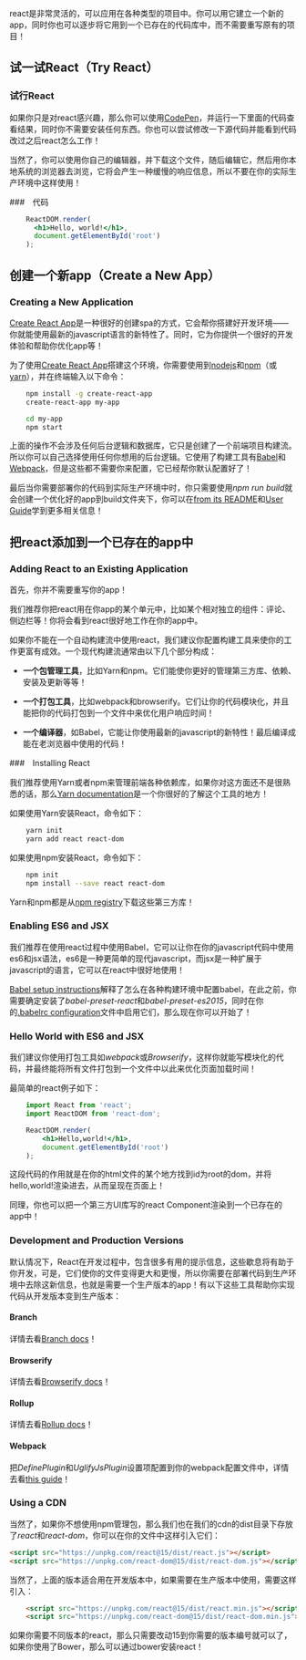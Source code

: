 react是非常灵活的，可以应用在各种类型的项目中。你可以用它建立一个新的app，同时你也可以逐步将它用到一个已存在的代码库中，而不需要重写原有的项目！

## 试一试React（Try React）

### 试行React

如果你只是对react感兴趣，那么你可以使用[CodePen](http://codepen.io/gaearon/pen/rrpgNB?editors=0010)，并运行一下里面的代码查看结果，同时你不需要安装任何东西。你也可以尝试修改一下源代码并能看到代码改过之后react怎么工作！

当然了，你可以使用你自己的编辑器，并下载这个文件，随后编辑它，然后用你本地系统的浏览器去浏览，它将会产生一种缓慢的响应信息，所以不要在你的实际生产环境中这样使用！

###　代码

``` jsx
	ReactDOM.render(
	  <h1>Hello, world!</h1>,
	  document.getElementById('root')
	);

```

## 创建一个新app（Create a New App）

### Creating a New Application

[Create React App](https://github.com/facebookincubator/create-react-app)是一种很好的创建spa的方式，它会帮你搭建好开发环境——你就能使用最新的javascript语言的新特性了。同时，它为你提供一个很好的开发体验和帮助你优化app等！ 

为了使用[Create React App](https://github.com/facebookincubator/create-react-app)搭建这个环境，你需要使用到[nodejs](https://nodejs.org/)和[npm](https://www.npmjs.com/)（或[yarn](https://yarnpkg.com/en/)），并在终端输入以下命令：

```bash
	npm install -g create-react-app
	create-react-app my-app

	cd my-app
	npm start

```

上面的操作不会涉及任何后台逻辑和数据库，它只是创建了一个前端项目构建流。所以你可以自己选择使用任何你想用的后台逻辑。它使用了构建工具有[Babel](https://babeljs.io/)和[Webpack](https://webpack.github.io/)，但是这些都不需要你来配置，它已经帮你默认配置好了！

最后当你需要部署你的代码到实际生产环境中时，你只需要使用*npm run build*就会创建一个优化好的app到build文件夹下，你可以在[from its README](https://github.com/facebookincubator/create-react-app#create-react-app-)和[User Guide](https://github.com/facebookincubator/create-react-app/blob/master/packages/react-scripts/template/README.md#table-of-contents)学到更多相关信息！


## 把react添加到一个已存在的app中

### Adding React to an Existing Application

首先，你并不需要重写你的app！

我们推荐你把react用在你app的某个单元中，比如某个相对独立的组件：评论、侧边栏等！你将会看到react很好地工作在你的app中。

如果你不能在一个自动构建流中使用react，我们建议你配置构建工具来使你的工作更富有成效。一个现代构建流通常由以下几个部分构成：

* **一个包管理工具**，比如Yarn和npm。它们能使你更好的管理第三方库、依赖、安装及更新等等！

* **一个打包工具**，比如webpack和browserify。它们让你的代码模块化，并且能把你的代码打包到一个文件中来优化用户响应时间！


* **一个编译器**，如Babel，它能让你使用最新的javascript的新特性！最后编译成能在老浏览器中使用的代码！


###　Installing React

我们推荐使用Yarn或者npm来管理前端各种依赖库，如果你对这方面还不是很熟悉的话，那么[Yarn documentation](https://yarnpkg.com/en/docs/getting-started)是一个你很好的了解这个工具的地方！

如果使用Yarn安装React，命令如下：

```bash
	yarn init
	yarn add react react-dom
```

如果使用npm安装React，命令如下：

```bash
	npm init
	npm install --save react react-dom
```

Yarn和npm都是从[npm registry](https://www.npmjs.com/)下载这些第三方库！

### Enabling ES6 and JSX

我们推荐在使用react过程中使用Babel，它可以让你在你的javascript代码中使用es6和jsx语法，es6是一种更简单的现代javascript，而jsx是一种扩展于javascript的语言，它可以在react中很好地使用！

[Babel setup instructions](https://babeljs.io/docs/setup/)解释了怎么在各种构建环境中配置babel，在此之前，你需要确定安装了*babel-preset-react*和*babel-preset-es2015*，同时在你的[.babelrc configuration](http://babeljs.io/docs/usage/babelrc/)文件中启用它们，那么现在你可以开始了！

### Hello World with ES6 and JSX

我们建议你使用打包工具如*webpack*或*Browserify*，这样你就能写模块化的代码，并最终能将所有文件打包到一个文件中以此来优化页面加载时间！

最简单的react例子如下：

```jsx
	import React from 'react';
	import ReactDOM from 'react-dom';

	ReactDOM.render(
		<h1>Hello,world!</h1>,
		document.getElementById('root')
	);

```

这段代码的作用就是在你的html文件的某个地方找到id为root的dom，并将hello,world!渲染进去，从而呈现在页面上！

同理，你也可以把一个第三方UI库写的react Component渲染到一个已存在的app中！

### Development and Production Versions

默认情况下，React在开发过程中，包含很多有用的提示信息，这些歇息将有助于你开发，可是，它们使你的文件变得更大和更慢，所以你需要在部署代码到生产环境中去除这新信息，也就是需要一个生产版本的app！有以下这些工具帮助你实现代码从开发版本变到生产版本：

#### Branch

详情去看[Branch docs](http://brunch.io/docs/commands)！

#### Browserify

详情去看[Browserify docs](https://github.com/substack/node-browserify#usage)！

#### Rollup

详情去看[Rollup docs](https://github.com/rollup/rollup)！

#### Webpack

把*DefinePlugin*和*UglifyJsPlugin*设置项配置到你的webpack配置文件中，详情去看[this guide](https://webpack.js.org/guides/production-build/)！

### Using a CDN

当然了，如果你不想使用npm管理包，那么我们也在我们的cdn的dist目录下存放了*react*和*react-dom*，你可以在你的文件中这样引入它们：

```html
<script src="https://unpkg.com/react@15/dist/react.js"></script>
<script src="https://unpkg.com/react-dom@15/dist/react-dom.js"></script>
```

当然了，上面的版本适合用在开发版本中，如果需要在生产版本中使用，需要这样引入：

```html
	<script src="https://unpkg.com/react@15/dist/react.min.js"></script>
	<script src="https://unpkg.com/react-dom@15/dist/react-dom.min.js"></script>
```

如果你需要不同版本的react，那么只需要改动15到你需要的版本编号就可以了，如果你使用了Bower，那么可以通过bower安装react！
